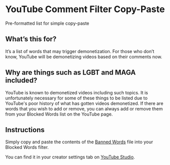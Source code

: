 # YouTube Comment Filter Copy-Paste
Pre-formatted list for simple copy-paste

## What’s this for? 
It’s a list of words that may trigger demonetization. For those who don’t know, YouTube will be demonetizing videos based on their comments now. 

## Why are things such as LGBT and MAGA included?
YouTube is known to demonetized videos including such topics. It is unfortunately necessary for some of these things to be listed due to YouTube's poor history of what has gotten videos demonetized. If there are words that you wish to add or remove, you can always add or remove them from your Blocked Words list on the YouTube page.

## Instructions 

Simply copy and paste the contents of the [Banned Words][Banned_Words] file into your Blocked Words filter.

You can find it in your creator settings tab on [YouTube Studio][YouTube_Studio].

[Banned_Words]: 
https://raw.githubusercontent.com/The-Back-Room/YouTube-Comment-Filter-Copy-Paste/main/files/Banned%20Words
[YouTube_Studio]: https://studio.youtube.com/


